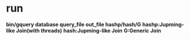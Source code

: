 # run 
**bin/gquery database query_file out_file hashp/hash/G**
**hashp:Jupming-like Join(with threads)**
**hash:Jupming-like Join**
**G:Generic Join**
